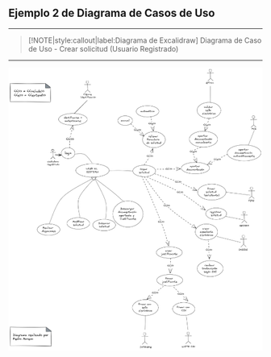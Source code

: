 ## Ejemplo 2 de Diagrama de Casos de Uso <!-- {docsify-ignore} -->
---
> [!NOTE|style:callout|label:Diagrama de Excalidraw]
> Diagrama de Caso de Uso - Crear solicitud (Usuario Registrado)
---
![](../../img/casos-uso-01.png)
